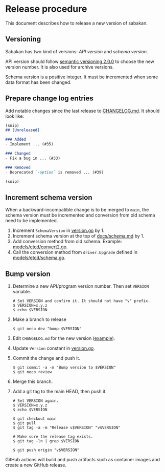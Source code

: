 Release procedure
=================

This document describes how to release a new version of sabakan.

Versioning
----------

Sabakan has two kind of versions: _API version_ and _schema version_.

API version should follow [semantic versioning 2.0.0][semver] to choose the new version number.
It is also used for archive versions.

Schema version is a positive integer.  It must be incremented when some data format has been changed.

Prepare change log entries
--------------------------

Add notable changes since the last release to [CHANGELOG.md](CHANGELOG.md).
It should look like:

```markdown
(snip)
## [Unreleased]

### Added
- Implement ... (#35)

### Changed
- Fix a bug in ... (#33)

### Removed
- Deprecated `-option` is removed ... (#39)

(snip)
```

Increment schema version
------------------------

When a backward-incompatible change is to be merged to `main`, the schema version must be incremented
and conversion from old schema need to be implemented.

1. Increment `SchemaVersion` in [version.go](./version.go) by 1.
2. Increment schema version at the top of [docs/schema.md](./docs/schema.md) by 1.
3. Add conversion method from old schema.  Example: [models/etcd/convert2.go](./models/etcd/convert2.go).
4. Call the conversion method from `driver.Upgrade` defined in [models/etcd/schema.go](./models/etcd/schema.go).

Bump version
------------

1. Determine a new API/program version number. Then set `VERSION` variable.

    ```console
    # Set VERSION and confirm it. It should not have "v" prefix.
    $ VERSION=x.y.z
    $ echo $VERSION
    ```

2. Make a branch to release

    ```console
    $ git neco dev "bump-$VERSION"
    ```

3. Edit `CHANGELOG.md` for the new version ([example][]).
4. Update `Version` constant in [version.go](./version.go).
5. Commit the change and push it.

    ```console
    $ git commit -a -m "Bump version to $VERSION"
    $ git neco review
    ```

6. Merge this branch.
7. Add a git tag to the main HEAD, then push it.

    ```console
    # Set VERSION again.
    $ VERSION=x.y.z
    $ echo $VERSION

    $ git checkout main
    $ git pull
    $ git tag -a -m "Release v$VERSION" "v$VERSION"

    # Make sure the release tag exists.
    $ git tag -ln | grep $VERSION

    $ git push origin "v$VERSION"
    ```

GitHub actions will build and push artifacts such as container images and
create a new GitHub release.

[semver]: https://semver.org/spec/v2.0.0.html
[example]: https://github.com/cybozu-go/etcdpasswd/commit/77d95384ac6c97e7f48281eaf23cb94f68867f79
[GitHub Actions]: https://github.com/cybozu-go/etcdpasswd/actions
